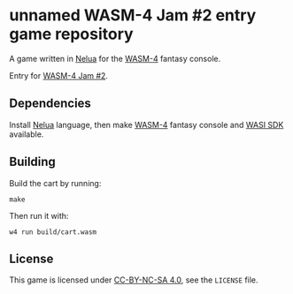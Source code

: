 # unnamed WASM-4 Jam #2 entry game repository

A game written in [Nelua](https://nelua.io/) for the [WASM-4](https://wasm4.org) fantasy console.

Entry for [WASM-4 Jam #2](https://itch.io/jam/wasm4-v2).

## Dependencies

Install [Nelua](https://nelua.io/installing/) language, then make [WASM-4](https://wasm4.org/docs/getting-started/setup) fantasy console and [WASI SDK](https://github.com/WebAssembly/wasi-sdk#install) available.

## Building

Build the cart by running:

```shell
make
```

Then run it with:

```shell
w4 run build/cart.wasm
```

## License

This game is licensed under [CC-BY-NC-SA 4.0](https://creativecommons.org/licenses/by-nc-sa/4.0/), see the `LICENSE` file.
